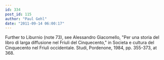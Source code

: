 ```yaml
---
id: 334
post_id: 115
author: "Paul Gehl"
date: "2011-09-14 06:00:17"
---
```

Further to Liburnio (note 73), see Alessandro Giacomello, "Per una storia del libro di larga diffusione nel Friuli del Cinquecento," in Societa e cultura del Cinquecento nel Friuli occidentale. Studi, Pordenone, 1984, pp. 355-373, at 368.
